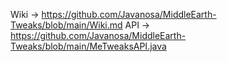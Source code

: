 Wiki -> https://github.com/Javanosa/MiddleEarth-Tweaks/blob/main/Wiki.md
API -> https://github.com/Javanosa/MiddleEarth-Tweaks/blob/main/MeTweaksAPI.java
